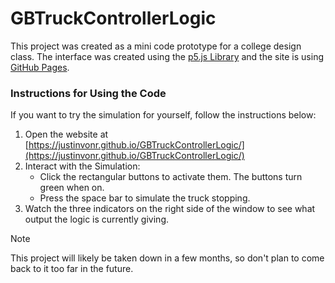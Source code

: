 # GBTruckControllerLogic
This project was created as a mini code prototype for a college design class. The interface was created using the [p5.js Library](https://p5js.org/) and the site is using [GitHub Pages](https://pages.github.com/).

### Instructions for Using the Code
If you want to try the simulation for yourself, follow the instructions below:
1. Open the website at [https://justinvonr.github.io/GBTruckControllerLogic/](https://justinvonr.github.io/GBTruckControllerLogic/)
2. Interact with the Simulation:
    - Click the rectangular buttons to activate them. The buttons turn green when on.
    - Press the space bar to simulate the truck stopping.
3. Watch the three indicators on the right side of the window to see what output the logic is currently giving.

> [!NOTE]
> This project will likely be taken down in a few months, so don't plan to come back to it too far in the future.

